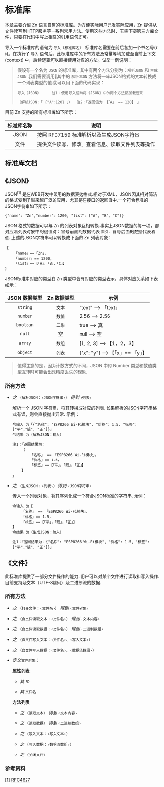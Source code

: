 # 标准库

本章主要介绍 Zn 语言自带的标准库。为方便实际用户开发实际应用，Zn 提供从文件读写到HTTP服务等一系列常用方法。使用这些方法时，无需下载第三方库文件，只要在代码中写上相应的引用语句即可。

导入一个标准库的语句为 `导入〔标准库名〕`，标准库名需要在前后各加一个书名号(`《 》`)。在执行了 `导入` 语句后，此标准库中的所有方法及常量等均加载至当前上下文 (context) 中，后续逻辑可以直接使用对应的方法。试举一例说明：

> 假设有一个名为 `JSON` 的标准库，其中有两个方法分别为：`解析JSON` 和 `生成JSON`. 我们需要调用其中的 `解析JSON` 方法将一串JSON格式的文本转换成一个列表类型的值.就可以用下面的代码实现：
> ```zn
> 导入《JSON》     注1：使用导入语句将《JSON》中的两个方法都加载进来
> 
> （解析JSON：「 {"A":120} 」）  注2：「返回值为 【「A」 == 120】 」
> ```
>

目前 Zn 支持的所有标准库如下所示：

| 标准库名称 |   说明   |
|:----------:|-------------|
| JSON | 按照 RFC7159 标准解析以及生成JSON字符串 |
| 文件 | 提供文件读写、修改、查看信息、读取文件列表等操作 |

## 标准库文档


## 《JSON》

JSON<sup>[1]</sup> 是在WEB开发中常用的数据表达格式.相对于XML，JSON因其相对简洁的格式受到了越来越广泛的应用，尤其是在接口的返回值中.一个符合标准的JSON字符串如下所示：

```
{"name": "Zn","number": 1200, "list": ["A", "B", "C"]}
```

JSON 格式的数据可以与 Zn 的列表对象互相转换.事实上JSON数据的每一项，都对应着列表对象中的键值对：冒号前面的数据代表 `索引`，冒号后面的数据代表着 `值`. 上述的JSON字符串可以转换成下面的 Zn 列表对象：

```zn
【
    「name」==「Zn」，
    「number」== 1200，
    「list」==【「A」，「B」，「C」】
】
```
JSON标准中对应的类型在 Zn 类型中皆有对应的类型表示，具体对应关系如下表如示：

| JSON 数据类型 | Zn 数据类型 | 示例 |
|:------------:|:----------:|----------|
| `string` | `文本`| "text" --> 「text」|
| `number`| `数值` | 2.56  --> 2.56 |
| `boolean` | `二象` | true --> 真 |
| `null` | 空 | null --> 空 |
| `array`| `数组` | [1, 2, 3] --> 【1，2，3】|
| `object` | `列表` | {"x": "y"}  --> 【「x」== 「y」】 |

> 值得注意的是，因为计数方式的不同，JSON 中的 Number 类型和数值类型互转时可能会出现精度丢失的现象.

### 所有方法

- _之_ `（解析JSON：‹JSON字符串›）` _得到_ `‹列表›`

    解析一个 JSON 字符串，将其转换成对应的列表. 如果解析的JSON字符串格式有误，则会直接抛出异常. 示例：

    ```zn
    令输入 为「{"名称": "ESP8266 Wi-Fi模块", "价格": 1.5, "标签": ["平","靓", "正"]}」
    令结果 为（解析JSON：输入）

    注1：「返回结果为：
        【
            「名称」 == 「ESP8266 Wi-Fi模块」，
            「价格」== 1.5，
            「标签」==【「平」，「靓」，「正」】
        】
    」
    ```

- _之_ `（生成JSON：‹列表›）` _得到_ `‹JSON字符串›`

    传入一个列表对象，将其序列化成一个符合JSON标准的字符串. 示例：

    ```zn
    令输入 为【
        「名称」 == 「ESP8266 Wi-Fi模块」，
        「价格」== 1.5，
        「标签」==【「平」，「靓」，「正」】
    】
    令结果 为（生成JSON：输入）

    注1：「返回结果为：{"名称": "ESP8266 Wi-Fi模块", "价格": 1.5, "标签": ["平","靓", "正"]}」
    ```

## 《文件》

此标准库提供了一部分文件操作的能力. 用户可以对某个文件进行读取和写入操作. 目前支持及文本（UTF-8编码）及二进制流的数据.

### 所有方法

- _之_ `（打开文件：‹文件名›）` _得到_ `‹文件对象›`

- _之_ `（自文件读取文本：‹文件名›）` _得到_ `‹文本内容›`

- _之_ `（自文件读取数据：‹文件名›）` _得到_ `‹二进制数组›`

- _之_ `（自文件写入文本：‹文件名›、‹写入文本›）`

- _之_ `（自文件写入数据：‹文件名›、‹数据流数组›）`

- _定义_`文件对象`：

    **属性列表**

    - _其_ `FD`

    - _其_ `文件名`

    **方法列表**

    - _之_ `（读取文本）` _得到_ `‹文本内容›`

    - _之_ `（读取数据）` _得到_ `‹二进制数组›` <TODO>

    - _之_ `（写入文本：‹写入文本›）` <TODO>

    - _之_ `（写入数据：‹数据流数组›）` <TODO>

    - _之_ `（关闭文件）` <TODO>

### 参考资料

[1] [RFC4627](https://datatracker.ietf.org/doc/html/rfc4627)